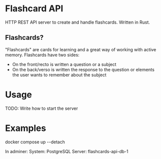 # Flashcard API

HTTP REST API server to create and handle flashcards.
Written in Rust.

## Flashcards?
"Flashcards" are cards for learning and a great way of working with active memory. Flashcards have two sides:
- On the front/recto is written a question or a subject
- On the back/verso is written the response to the question or elements the user wants to remember about the subject

# Usage
TODO: Write how to start the server

# Examples

docker compose up --detach

In adminer:
System: PostgreSQL
Server: flashcards-api-db-1